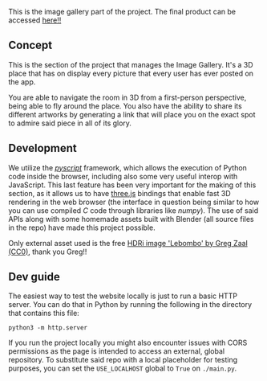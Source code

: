 This is the image gallery part of the project. The final product can be accessed [here!!](https://heavenly-hostas-hosting.github.io/HHH/)

## Concept

This is the section of the project that manages the Image Gallery. It's a 3D place that has on display every picture that every user has ever posted on the app.

You are able to navigate the room in 3D from a first-person perspective, being able to fly around the place. You also have the ability to share its different artworks by generating a link that will place you on the exact spot to admire said piece in all of its glory.

## Development

We utilize the [*pyscript*](https://github.com/pyscript/pyscript) framework, which allows the execution of Python code inside the browser, including also some very useful interop with JavaScript. This last feature has been very important for the making of this section, as it allows us to have [three.js](https://github.com/mrdoob/three.js) bindings that enable fast 3D rendering in the web browser (the interface in question being similar to how you can use compiled *C* code through libraries like *numpy*). The use of said APIs along with some homemade assets built with Blender (all source files in the repo) have made this project possible.

Only external asset used is the free [HDRi image 'Lebombo' by Greg Zaal (CC0)](https://polyhaven.com/a/lebombo), thank you Greg!!

## Dev guide

The easiest way to test the website locally is just to run a basic HTTP server. You can do that in Python by running the following in the directory that contains this file:

```
python3 -m http.server
```

If you run the project locally you might also encounter issues with CORS permissions as the page is intended to access an external, global repository. To substitute said repo with a local placeholder for testing purposes, you can set the `USE_LOCALHOST` global to `True` on `./main.py`.

